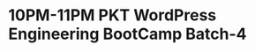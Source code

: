 # 10PM-11PM PKT WordPress Engineering BootCamp Batch-4

<!-- - ## Week 1

   1. [Day 1](https://www.facebook.com/iCodeguru/videos/1196606151374387)
   2. [Day 2]()
   3. [Day 3]()
   4. [Day 4](https://www.facebook.com/iCodeguru/videos/3823562941233808)
   5. [Day 5]() -->

<!-- - ## Week 

   1. [Day 1]()
   2. [Day 2]()
   3. [Day 3]()
   4. [Day 4]()
   5. [Day 5]() -->